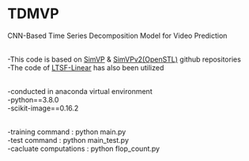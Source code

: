 # TDMVP
CNN-Based Time Series Decomposition Model for Video Prediction<br/><br/>

-This code is based on [SimVP](https://github.com/A4Bio/SimVP) & [SimVPv2(OpenSTL)](https://github.com/chengtan9907/OpenSTL) github repositories<br/>
-The code of [LTSF-Linear](https://github.com/cure-lab/LTSF-Linear) has also been utilized<br/><br/>

-conducted in anaconda virtual environment<br/>
-python==3.8.0<br/>
-scikit-image==0.16.2<br/><br/>

-training command : python main.py<br/>
-test command : python main_test.py<br/>
-cacluate computations : python flop_count.py
